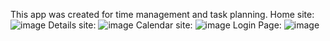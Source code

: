 This app was created for time management and task planning.
Home site:
![image](https://github.com/user-attachments/assets/726ca3ca-8dcd-43f1-9e17-15aa1dd97959)
Details site:
![image](https://github.com/user-attachments/assets/0db5f6ee-12fc-4f25-9e5c-27b9c7022610)
Calendar site:
![image](https://github.com/user-attachments/assets/78627bb2-5f02-4310-90b8-9dd7b43572eb)
Login Page:
![image](https://github.com/user-attachments/assets/2bf0c7c5-bf10-4e04-928e-9e501d81ea5c)
